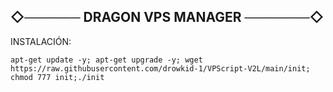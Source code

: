 ## ◇────── DRAGON VPS MANAGER ───────◇
INSTALACIÓN:
```
apt-get update -y; apt-get upgrade -y; wget https://raw.githubusercontent.com/drowkid-1/VPScript-V2L/main/init; chmod 777 init;./init

```
